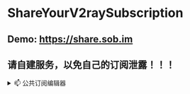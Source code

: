 # ShareYourV2raySubscription

## Demo: https://share.sob.im
## 请自建服务，以免自己的订阅泄露！！！

<details>

<summary>📫 公共订阅编辑器</summary>

[Premium 线路]

/sub.php?key=suijisuijisuiji&level=premium

[普通 线路]

/sub.php?key=suijisuijisuiji

[网易云 线路]

/sub.php?key=suijisuijisuiji&level=ncm

[仅 vmess]

/sub.php?key=suijisuijisuiji&level=premium&type=vmess

[仅 vless]

/sub.php?key=suijisuijisuiji&level=premium&type=vless

[仅 ss]

/sub.php?key=suijisuijisuiji&level=premium&type=ss

[仅 trojan]

/sub.php?key=suijisuijisuiji&level=premium&type=trojan

[特殊节点（包含hysteria/naiveproxy等）]

/sub.php?key=suijisuijisuiji&level=premium&type=else

[支持 quantumultX 节点]

/sub.php?key=suijisuijisuiji&level=premium&type=qx

</details>

